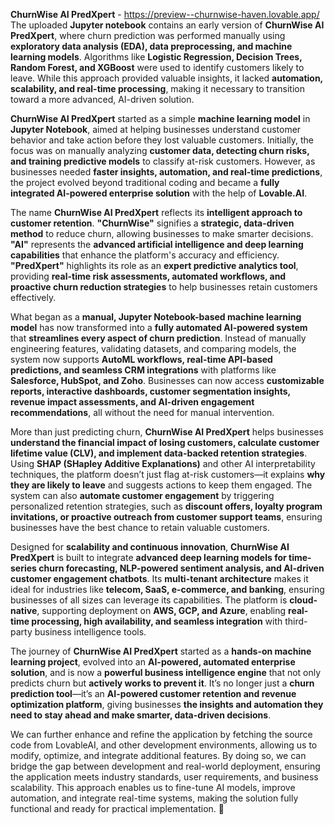 **ChurnWise AI PredXpert** - https://preview--churnwise-haven.lovable.app/
The uploaded **Jupyter notebook** contains an early version of **ChurnWise AI PredXpert**, where churn prediction was performed manually using **exploratory data analysis (EDA), data preprocessing, and machine learning models**. Algorithms like **Logistic Regression, Decision Trees, Random Forest, and XGBoost** were used to identify customers likely to leave. While this approach provided valuable insights, it lacked **automation, scalability, and real-time processing**, making it necessary to transition toward a more advanced, AI-driven solution.  

**ChurnWise AI PredXpert** started as a simple **machine learning model** in **Jupyter Notebook**, aimed at helping businesses understand customer behavior and take action before they lost valuable customers. Initially, the focus was on manually analyzing **customer data, detecting churn risks, and training predictive models** to classify at-risk customers. However, as businesses needed **faster insights, automation, and real-time predictions**, the project evolved beyond traditional coding and became a **fully integrated AI-powered enterprise solution** with the help of **Lovable.AI**.  

The name **ChurnWise AI PredXpert** reflects its **intelligent approach to customer retention**. **"ChurnWise"** signifies a **strategic, data-driven method** to reduce churn, allowing businesses to make smarter decisions. **"AI"** represents the **advanced artificial intelligence and deep learning capabilities** that enhance the platform's accuracy and efficiency. **"PredXpert"** highlights its role as an **expert predictive analytics tool**, providing **real-time risk assessments, automated workflows, and proactive churn reduction strategies** to help businesses retain customers effectively.  

What began as a **manual, Jupyter Notebook-based machine learning model** has now transformed into a **fully automated AI-powered system** that **streamlines every aspect of churn prediction**. Instead of manually engineering features, validating datasets, and comparing models, the system now supports **AutoML workflows, real-time API-based predictions, and seamless CRM integrations** with platforms like **Salesforce, HubSpot, and Zoho**. Businesses can now access **customizable reports, interactive dashboards, customer segmentation insights, revenue impact assessments, and AI-driven engagement recommendations**, all without the need for manual intervention.  

More than just predicting churn, **ChurnWise AI PredXpert** helps businesses **understand the financial impact of losing customers, calculate customer lifetime value (CLV), and implement data-backed retention strategies**. Using **SHAP (SHapley Additive Explanations)** and other AI interpretability techniques, the platform doesn’t just flag at-risk customers—it explains **why they are likely to leave** and suggests actions to keep them engaged. The system can also **automate customer engagement** by triggering personalized retention strategies, such as **discount offers, loyalty program invitations, or proactive outreach from customer support teams**, ensuring businesses have the best chance to retain valuable customers.  

Designed for **scalability and continuous innovation**, **ChurnWise AI PredXpert** is built to integrate **advanced deep learning models for time-series churn forecasting, NLP-powered sentiment analysis, and AI-driven customer engagement chatbots**. Its **multi-tenant architecture** makes it ideal for industries like **telecom, SaaS, e-commerce, and banking**, ensuring businesses of all sizes can leverage its capabilities. The platform is **cloud-native**, supporting deployment on **AWS, GCP, and Azure**, enabling **real-time processing, high availability, and seamless integration** with third-party business intelligence tools.  

The journey of **ChurnWise AI PredXpert** started as a **hands-on machine learning project**, evolved into an **AI-powered, automated enterprise solution**, and is now a **powerful business intelligence engine** that not only predicts churn but **actively works to prevent it**. It’s no longer just a **churn prediction tool**—it’s an **AI-powered customer retention and revenue optimization platform**, giving businesses **the insights and automation they need to stay ahead and make smarter, data-driven decisions**.

We can further enhance and refine the application by fetching the source code from LovableAI, and other development environments, allowing us to modify, optimize, and integrate additional features. By doing so, we can bridge the gap between development and real-world deployment, ensuring the application meets industry standards, user requirements, and business scalability. This approach enables us to fine-tune AI models, improve automation, and integrate real-time systems, making the solution fully functional and ready for practical implementation. 🚀
